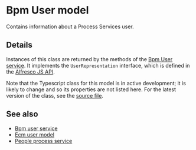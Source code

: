 # Bpm User model

Contains information about a Process Services user.

## Details

Instances of this class are returned by the methods of the
[Bpm User service](bpm-user.service.md). It implements the
`UserRepresentation` interface, which is defined in the
[Alfresco JS API](https://github.com/Alfresco/alfresco-js-api/blob/master/src/alfresco-activiti-rest-api/docs/UserRepresentation.md).

Note that the Typescript class for this model is in active development;
it is likely to change and so its properties are not listed here. For the
latest version of the class, see the
[source file](https://github.com/Alfresco/alfresco-ng2-components/blob/development/lib/core/userinfo/models/bpm-user.model.ts).

## See also

-   [Bpm user service](bpm-user.service.md)
-   [Ecm user model](ecm-user.model.md)
-   [People process service](people-process.service.md)
